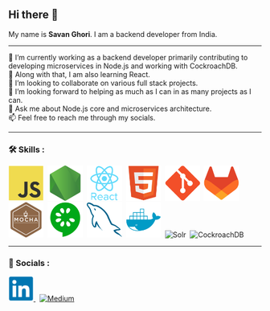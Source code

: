 ## Hi there 👋

My name is **Savan Ghori**. I am a backend developer from India.

---

🔭 I’m currently working as a backend developer primarily contributing to developing microservices in Node.js and working with CockroachDB.<br>
🌱 Along with that, I am also learning React.<br>
👯 I’m looking to collaborate on various full stack projects.<br>
🤔 I’m looking forward to helping as much as I can in as many projects as I can.<br>
💬 Ask me about Node.js core and microservices architecture.<br>
📫 Feel free to reach me through my socials.<br>

---

### :hammer_and_wrench: Skills :
<div>
  <img src="https://github.com/devicons/devicon/blob/master/icons/javascript/javascript-original.svg" title="JavaScript" alt="JavaScript" width="70" height="70"/>&nbsp;
  <img src="https://github.com/devicons/devicon/blob/master/icons/nodejs/nodejs-original.svg" title="NodeJs" alt="NodeJs" width="70" height="70"/>&nbsp;
  <img src="https://github.com/devicons/devicon/blob/master/icons/react/react-original-wordmark.svg" title="React" alt="React" width="70" height="70"/>&nbsp;
  <img src="https://github.com/devicons/devicon/blob/master/icons/html5/html5-original.svg" title="HTML5" alt="HTML" width="70" height="70"/>&nbsp;
  <img src="https://github.com/devicons/devicon/blob/master/icons/git/git-original.svg" title="Git" alt="Git" width="70" height="70"/>&nbsp;
  <img src="https://github.com/devicons/devicon/blob/master/icons/gitlab/gitlab-original.svg" title="Gitlab" alt="Gitlab" width="70" height="70"/>&nbsp;
  <img src="https://github.com/devicons/devicon/blob/master/icons/mocha/mocha-plain.svg" title="Mocha" alt="Mocha" width="70" height="70"/>&nbsp;
  <img src="https://github.com/devicons/devicon/blob/master/icons/cucumber/cucumber-plain.svg" title="Cucumber" alt="Cucumber" width="70" height="70"/>&nbsp;
  <img src="https://github.com/devicons/devicon/blob/master/icons/mysql/mysql-original.svg" title="MySQL"  alt="MySQL" width="70" height="70"/>&nbsp;
  <img src="https://github.com/devicons/devicon/blob/master/icons/docker/docker-plain.svg" title="Docker"  alt="Docker" width="70" height="70"/>&nbsp;
  <img src="https://cdn.iconscout.com/icon/free/png-256/free-solr-icon-download-in-svg-png-gif-file-formats--company-brand-logo-world-logos-vol-4-pack-icons-282536.png" title="Solr"  alt="Solr" width="70" height="70"/>&nbsp;
  <img src="https://upload.wikimedia.org/wikipedia/en/3/31/Cockroach_Labs_Logo.png" title="CockroachDB"  alt="CockroachDB" width="70" height="70"/>&nbsp;
</div>

---

### 🙂 Socials :
<div>
  <a href="https://www.linkedin.com/in/savan-ghori-77000a1b4/">
    <img src="https://github.com/devicons/devicon/blob/master/icons/linkedin/linkedin-original.svg" title="LinkedIn" alt="LinkedIn" width="50" height="50"/>
  </a>&nbsp;
  <a href="https://medium.com/@savanghori1203">
    <img src="https://cdn-icons-png.flaticon.com/512/5968/5968885.png" title="Medium" alt="Medium" width="50" height="50"/>
  </a>
</div>
